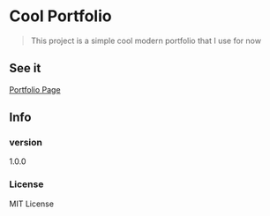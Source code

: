# Cool Portfolio

> This project is a simple cool modern portfolio that I use for now

## See it
[Portfolio Page](https://kouceila-bousbissi-portfolio.netlify.com/ "Take a look")

## Info

### version
1.0.0

### License
MIT License
